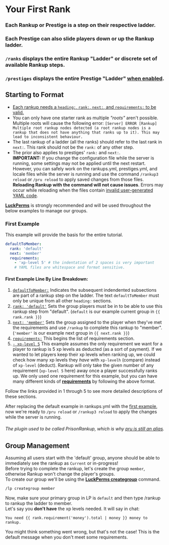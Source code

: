 # Your First Rank
### Each Rankup or Prestige is a step on their respective ladder.
### Each Prestige can also slide players down or up the Rankup ladder.
### `/ranks` displays the entire Rankup "Ladder" or discrete set of available Rankup steps.
### `/prestiges` displays the entire Prestige "Ladder" [when enabled](https://github.com/okx-code/Rankup3/blob/master/src/main/resources/config.yml#L21).
## Starting to Format
* [Each rankup needs a `heading:`, `rank:`, `next:`, and `requirements:` to be valid.](../Rankups-and-prestiges/How-to-rankups.yml.md#these-are-the-4-required-sections-in-the-rankupsyml-file-necessary-for-a-rankup-to-be-considered-valid-individually)
* You can only have one starter rank as multiple _"roots"_ aren't possible. Multiple roots will cause the following error:
`[Server] ERROR [Rankup] Multiple root rankup nodes detected (a root rankup nodes is a rankup that does not have anything that ranks up to it). This may lead to inconsistent behaviour.`
* The last rankup of a ladder (all the ranks) should refer to the last rank in `next:`. This rank should not be the `rank:` of any other step.
* The prior also applies to prestiges' `rank:` and `next:`.  
**IMPORTANT:** If you change the configuration file while the server is running, some settings may not be applied until the next restart. However, you can safely work on the rankups.yml, prestiges.yml, and locale files while the server is running and use the command `/rankup3 reload` or `/pru reload` to apply saved changes from those files. **Reloading Rankup with the command will not cause issues**. Errors may occur while reloading when the files contain [invalid user-generated YAML code](../FAQ.md#yaml-questions).  

**[LuckPerms](https://www.spigotmc.org/resources/luckperms-an-advanced-permissions-plugin.28140/)** is strongly recommended and will be used throughout the below examples to manage our groups.

### First Example
This example will provide the basis for the entire tutorial.
```yaml
defaultToMember:
  rank: 'default'
  next: 'member'
  requirements:
    - 'xp-level 5' # the indentation of 2 spaces is very important
    # YAML files are whitespace and format sensitive.
```
#### First Example Line By Line Breakdown:
1. [`defaultToMember:`](../Rankups-and-Prestiges/How-to-Rankups.yml.md#1-heading) Indicates the subsequent indendented subsections are part of a rankup step on the ladder. The text `defaultToMember` must only be unique from all other `heading:` sections.
2. [`rank: 'default'`](../Rankups-and-Prestiges/How-to-Rankups.yml.md#2-rank) Sets the group players must be in to be able to use this rankup step from "default". (`default` is our example current group in `{{ rank.rank }}`)
3. [`next: 'member'`](../Rankups-and-Prestiges/How-to-Rankups.yml.md#3-next) Sets the group assigned to the player when they've met the requirements and use `/rankup` to complete this rankup to "member". (`'member'` is our example next group in `{{ next.rank }}`)
4. [`requirements:`](../Rankups-and-Prestiges/How-to-Rankups.yml.md#4-requirements) This begins the list of requirements section.
5. [`- xp-level 5`](../List-of-Requirements.md) This example assumes the only requirement we want for a player to rankup is 5 xp levels as deducted (as a sort of payment). If we wanted to let players keep their xp levels when ranking up, we could check how many xp levels they _have_ with `xp-levelh` (compare) instead of `xp-level` (deduct). Rankup will only take the given number of any requirement (`xp-level 5` here) away once a player successfully ranks up. We only used one requirement for this example, but you can have many different kinds of **[requirements](../List-of-Requirements.md)** by following the above format.  

Follow the links provided in 1 through 5 to see more detailed descriptions of these sections.  

After replacing the default example in rankups.yml with the [first example](../Basic-Configuration/Your-First-Rank.md#first-example), now we're ready to `/pru reload` or `/rankup3 reload` to apply the changes while the server is running.
###### The plugin used to be called PrisonRankup, which is why [pru is still an alias](https://github.com/okx-code/Rankup3/blob/master/src/main/resources/plugin.yml#L13-L16).
## Group Management
Assuming all users start with the 'default' group, anyone should be able to immediately see the rankup as `Current` or in-progress!  
Before trying to complete the rankup, let's create the group `member`, otherwise Rankup won't change the player's groups.  
To create our group we'll be using the **[LuckPerms creategroup](https://luckperms.net/wiki/General-Commands#lp-creategroup-name-weight-displayname)** command.
```
/lp creategroup member
```
Now, make sure your primary group in LP is `default` and then type /rankup to rankup the ladder to member.  
Let's say you **don't have** the xp levels needed. It will say in chat:
```
You need {{ rank.requirement('money').total | money }} money to rankup.
```
You might think something went wrong, but that's not the case! This is the default message when you don't meet some requirements.
